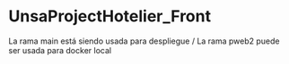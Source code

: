 # UnsaProjectHotelier_Front

La rama main está siendo usada para despliegue / La rama pweb2 puede ser usada para docker local
